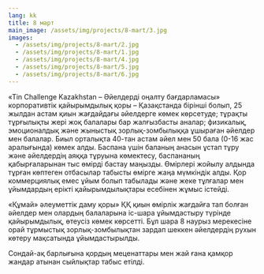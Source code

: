 ```yaml
---
lang: kk
title: 8 март
main_image: /assets/img/projects/8-mart/3.jpg
images:
  - /assets/img/projects/8-mart/2.jpg
  - /assets/img/projects/8-mart/1.jpg
  - /assets/img/projects/8-mart/4.jpg
  - /assets/img/projects/8-mart/5.jpg
  - /assets/img/projects/8-mart/6.jpg
---
```

«Tin Challenge Kazakhstan – Әйелдерді оңалту бағдарламасы» корпоративтік қайырымдылық қоры – Қазақстанда бірінші болып, 25 жылдан астам қиын жағдайдағы әйелдерге көмек көрсетуде; тұрақты тұрғылықты жері жоқ балалары бар жалғызбасты аналар; физикалық, эмоционалдық және жыныстық зорлық-зомбылыққа ұшыраған әйелдер мен балалар. Биыл орталықта 40-тан астам әйел мен 50 бала (0-16 жас аралығында) көмек алды. Баспана үшін баланың анасын ұстап тұру және әйелдердің аяққа тұруына көмектесу, баспананың қабырғаларынан тыс өмірді бастау маңызды. Өмірлері жойылу алдында тұрған көптеген отбасылар табысты өмірге жаңа мүмкіндік алды. Қор коммерциялық емес ұйым болып табылады және жеке тұлғалар мен ұйымдардың ерікті қайырымдылықтары есебінен жұмыс істейді.

«Құмай» әлеуметтік даму қоры» ҚҚ қиын өмірлік жағдайға тап болған әйелдер мен олардың балаларына іс-шара ұйымдастыру түрінде қайырымдылық, өтеусіз көмек көрсетті. Бұл шара 8 наурыз мерекесіне орай тұрмыстық зорлық-зомбылықтан зардап шеккен әйелдердің рухын көтеру мақсатында ұйымдастырылды. 

Сондай-ақ барлығына қордың меценаттары мен жай ғана қамқор жандар атынан сыйлықтар табыс етілді. 